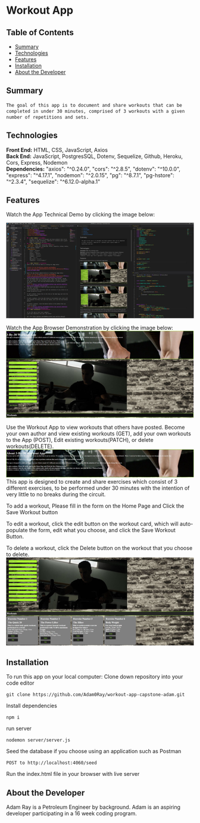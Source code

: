 #  Workout App

## Table of Contents
* [Summary](#summary)
* [Technologies](#technologies)
* [Features](#features)
* [Installation](#installation)
* [About the Developer](#developer)

## <a name="summary"></a>Summary
    The goal of this app is to document and share workouts that can be completed in under 30 minutes, comprised of 3 workouts with a given number of repetitions and sets.
## <a name="Technologies"></a>Technologies
__Front End:__ HTML, CSS, JavaScript, Axios<br/>
__Back End:__ JavaScript, PostgresSQL, Dotenv, Sequelize, Github, Heroku, Cors, Express, Nodemon  <br/>
__Dependencies:__ 
    "axios": "^0.24.0",
    "cors": "^2.8.5",
    "dotenv": "^10.0.0",
    "express": "^4.17.1",
    "nodemon": "^2.0.15",
    "pg": "^8.7.1",
    "pg-hstore": "^2.3.4",
    "sequelize": "^6.12.0-alpha.1"

## <a name="features"></a>Features
Watch the App Technical Demo by clicking the image below:

[![Watch the App Demo](https://github.com/Adam0Ray/workout-app-capstone-adam/blob/master/static/technicalDemoPhoto.JPG?raw=true)](https://youtu.be/JhqAOs-d4XQ)

Watch the App Browser Demonstration by clicking the image below:
[![Watch the App Demo](https://github.com/Adam0Ray/workout-app-capstone-adam/blob/master/static/AppTop.JPG?raw=true)](https://youtu.be/zGD1ijf67dY?list=PLP86Iv3qsm-ygxUuEb5Wzn_TSpSEO1fjC)

Use the Workout App to view workouts that others have posted.  Become your own author and view existing workouts (GET), add your own workouts to the App (POST), Edit existing workouts(PATCH), or delete workouts(DELETE).
![Alt text](https://github.com/Adam0Ray/workout-app-capstone-adam/blob/master/static/AppAbout.JPG?raw=true)
This app is designed to create and share exercises which consist of 3 different exercises,
to be performed under 30 minutes with the intention of very little to no breaks during the circuit.

To add a workout, Please fill in the form on the Home Page and Click the Save Workout button

To edit a workout, click the edit button on the workout card, which will auto-populate the form, edit what you choose, and click the Save Workout Button.

To delete a workout, click the Delete button on the workout that you choose to delete.
![Alt text](https://github.com/Adam0Ray/workout-app-capstone-adam/blob/master/static/AppBottom.JPG?raw=true)
## <a name="instalation"></a>Installation

To run this app on your local computer:
Clone down repository into your code editor 
```
git clone https://github.com/Adam0Ray/workout-app-capstone-adam.git
```

Install dependencies
```
npm i
```
run server
```
nodemon server/server.js
```
Seed the database if you choose using an application such as Postman
```
POST to http://localhost:4060/seed
```

Run the index.html file in your browser with live server

## <a name="developer"></a>About the Developer
Adam Ray is a Petroleum Engineer by background.  Adam is an aspiring developer participating in a 16 week coding program.
